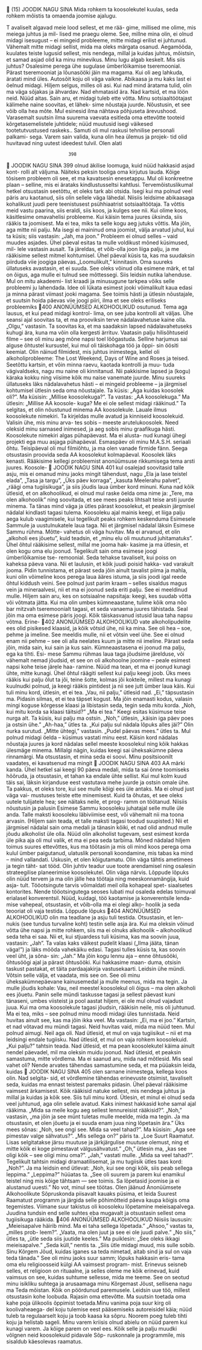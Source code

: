                      (15)
              JOODIK NAGU SINA
 Mida rohkem ta koosolekutel kuulas, seda rohkem
mõistis ta omaenda joomise ajalugu.

T      avaliselt algavad meie lood sellest, et me rää-
       gime, millised me olime, mis meiega juhtus ja mil-
lised me praegu oleme. See, millne mina olin, ei olnud
midagi isesugust – ei mingeid probleeme, mitte midagi
erilist ei juhtunud. Vähemalt mitte midagi sellist, mida
ma oleks märgata osanud. Aegamööda, kuulates teiste
lugusid sellest, mis nendega, millal ja kuidas juhtus,
mõistsin, et samad asjad olid ka minu minevikus.
   Minu lugu algab keskelt. Mis siis juhtus? Osalesime
perega ühe sugulase ümberlõikamise tseremoonial.
Pärast tseremooniat ja lõunasööki jäin ma magama.
Kui oli aeg lahkuda, äratati mind üles. Autosõit koju oli
väga vaikne. Abikaasa ja mu kaks last ei öelnud midagi.
Hiljem selgus, milles oli asi.
   Kui nad mind äratama tulid, olin ma väga sõjakas ja
ähvardav. Nad ehmatasid ära. Nad kartsid, et ma löön
neid. Nüüd aitas. Sain aru, et midagi tuleb ette võtta.
Minu sotsiaaltöötajast kälimehe naine soovitas, et lähek-
sime nõustaja juurde. Nõustusin, et see võib olla hea
mõte. Mul esinesid ilma nähtava põhjuseta ärevushood.
Varasemalt suutsin ilma suurema vaevata esitleda oma
ettevõtte tooteid kõrgetasemelistele juhtidele; nüüd
muutusid isegi väikesed tootetutvustused raskeks..
   Samuti oli mul raskusi tehnilise personali palkami-
sega. Varem sain valida, kuna olin hea ülemus ja projek-
tid olid huvitavad ning uutest ideedest tulvil. Olen alati

                           398
                  JOODIK NAGU SINA                       399
olnud äkilise loomuga, kuid nüüd hakkasid asjad kont-
rolli alt väljuma. Näiteks peksin tooliga oma kirjutus­
lauda.
   Kõige tõsisem probleem oli see, et ma kavatsesin
enesetappu. Mul oli konkreetne plaan – selline, mis ei
ärataks kindlustusseltsi kahtlusi. Tervemõistuslikumal
hetkel otsustasin seetõttu, et oleks tark abi otsida. Isegi
kui ma polnud veel päris aru kaotanud, siis olin sellele
väga lähedal.
   Niisiis leidsime abikaasaga kohalikust juudi pere­
teenistusest psühhiaatrist sotsiaaltöötaja. Ta võttis meid
vastu paarina, siis eraldi, siis koos, ja kulges see nii. Kui
olime koos, käsitlesime omavahelisi probleeme. Kui
käisin tema juures üksinda, siis rääkis ta joomisest. Ma
ei tea, miks ta selle kogu aeg jutuks võttis. Ma jõin, aga
mitte nii palju. Ma isegi ei maininud oma joomist, välja
arvatud juhul, kui ta küsis; siis vastasin: „Jah, ma joon.”
Probleem ei olnud selles – vaid muudes asjades. Ühel
päeval esitas ta mulle voldikust mõned küsimused, mil-
lele vastasin ausalt. Ta järeldas, et võib-olla joon liiga
palju, ja me rääkisime sellest mitmel kohtumisel.
   Ühel päeval küsis ta, kas ma suudaksin piirduda viie
joogiga päevas.„Loomulikult,” kinnitasin. Oma suureks
üllatuseks avastasin, et ei suuda. See oleks võinud olla
esimene märk, et tal on õigus, aga mulle ei tulnud see
mõttessegi.
   Siis leidsin nutika lahenduse. Mul on mitu akadeemi-
list kraadi ja minusugune tarkpea võiks selle probleemi
ju lahendada. Idee oli lükata esimest jooki võimalikult
kaua edasi ja minna pärast viimast jooki magama. See
toimis hästi ja ütlesin nõustajale, et suutsin hoida päevas
viie joogi piiri, ilma et see oleks eriliseks probleemiks
400      ANONÜÜMSED ALKOHOOLIKUD
osutunud. Tema aga lausus, et kui pead midagi kontrol-
lima, on see juba kontrolli alt väljas.
   Ühe seansi ajal soovitas ta, et ma prooviksin terve
nädalavahetuse kaine olla. „Olgu,” vastasin. Ta soovitas
ka, et ma saadaksin lapsed nädalavahetuseks kuhugi ära,
kuna ma võin olla kergesti ärrituv.
   Vaatasin palju hilisõhtuseid filme – see oli minu aeg
mõne napsi toel lõõgastuda. Selline harjumus sai alguse
õhtustel kursustel, kui mul oli täiskohaga töö ja õppi-
sin öösiti keemiat. Olin näinud filmidest, mis juhtus
inimestega, kellel oli alkoholiprobleeme: The Lost
Weekend, Days of Wine and Roses ja teised. Seetõttu
kartsin, et võin minna raevu, kaotada kontrolli ja muu-
tuda vägivaldseks, nagu mu naine oli kinnitanud. Nii
pakkisime lapsed ja (kogu) käraka kokku ning viisime
kõik mu naise vanemate juurde.
   Minu suureks üllatuseks läks nädalavahetus hästi – ei
mingeid probleeme – ja järgmisel kohtumisel ütlesin
seda oma nõustajale. Ta küsis: „Aga kuidas koosolek
oli?”. Ma küsisin: „Millise koosolekuga?”. Ta vastas:
„AA koosolekuga.” Ma ütlesin: „Millise AA koosole-
kuga? Me ei ole sellest midagi rääkinud.” Ta selgitas,
et olin nõustunud minema AA koosolekule. Lauale
ilmus koosolekute nimekiri. Ta kirjeldas mulle avatud
ja kinniseid koosolekuid. Valisin ühe, mis minu arva-
tes sobis – meeste arutelukoosolek. Need oleksid minu
sarnased inimesed, ja aeg sobis minu graafikuga hästi.
Koosolekute nimekiri algas pühapäevast. Ma ei alusta-
nud kunagi ühegi projekti ega muu asjaga pühapäeval.
Esmaspäev oli minu M.A.S.H. seriaali õhtu. Teisipäeval
oli mul filmiõhtu, ja ma olen vanade firmide fänn. Seega
otsustasin proovida seda AA koosolekut kolmapäeval.
   Koosolek läks kenasti. Rääkisime kellegi probleemist
anonüümsuse rikkumisega tema arsti juures. Koosole-
                  JOODIK NAGU SINA                     401
kul osalejad soovitasid talle asju, mis ei omanud minu
jaoks mingit tähendust, nagu „Ela ja lase teistel elada”,
„Tasa ja targu”, „Üks päev korraga”, „kasuta Meelerahu­
palvet”, „räägi oma tugiisikuga”, ja siis jõudis laua ümber
kord minuni. Kuna nad kõik ütlesid, et on alkohoolikud,
ei olnud mul raske öelda oma nime ja: „Tere, ma olen
alkohoolik” ning soovitada, et see mees peaks lihtsalt
teise arsti juurde minema. Ta tänas mind väga ja ütles
pärast koosolekut, et peaksin järgmisel nädalal kindlasti
tagasi tulema.
   Koosoleku ajal mainis keegi, et liiga palju aega kulub
vaagimisele, kui tegelikult peaks rohkem keskenduma
Esimesele Sammule ja uustulnukatele laua taga. Nii et
järgmisel nädalal läksin Esimese Sammu rühma. Mõtte-
vahetus oli väga huvitav. Ma ei arvanud, et olin „alkoholi
ees jõuetu”, kuid teadsin, et „minu elu oli muutunud
juhitamatuks”.
   Ühel õhtul rääkisime sellest, millal me jooma hak-
kasime ja ma ütlesin, et olen kogu oma elu joonud.
Tegelikult sain oma esimese joogi ümberlõikamise tse-
remoonial. Seda tehakse tavaliselt, kui poiss on kaheksa
päeva vana. Nii et laulusin, et kõik juudi poisid hakka-
vad varakult jooma. Pidin tunnistama, et pärast seda
jõin ainult tavalist piima ja mahla, kuni olin võimeline
koos perega laua ääres istuma, ja siis joodi igal reede
õhtul kiddush veini. See polnud just parim kraam –
selles sisaldus magus vein ja mineraalvesi, nii et ma ei
joonud seda eriti palju. See ei meeldinud mulle. Hiljem
sain aru, kes on sotsiaalne napsitaja: keegi, kes suudab
võtta või võtmata jätta.
   Kui ma olin umbes kümneaastane, tulime kõik oma
nõo bar mitzvah tseremoonialt tagasi, et seda vanaema
juures tähistada. Seal jõin ma oma esimese päris joogi.
Kõik täiskasvanud istusid laua taha napsu võtma. Erine-
402       ANONÜÜMSED ALKOHOOLIKUD
vate alkoholipudelite ees olid pisikesed klaasid, ja kõik
võtsid ühe, nii ka mina. See oli hea – soe, pehme ja
imeline. See meeldis mulle, nii et võtsin veel ühe. See
ei olnud enam nii pehme – see oli alla neelates kuum ja
mitte nii imeline.
   Pärast seda jõin, mida sain, kui sain ja kus sain.
Kümne­aastasena ei joonud ma palju, ega ka tihti. Esi-
mese Sammu rühmas laua taga jõudsime järelduse,
või vähemalt nemad jõudsid, et see on oli alkohoolne
joomine – peale esimest napsi kohe teise järele haa-
ramine. Nüüd ma tean, et ma ei joonud kunagi ühte,
mitte kunagi.
   Ühel õhtul räägiti sellest kui palju keegi joob. Üks
mees rääkis kui palju õlut ta jõi, teine šotte, kolmas jõi
kokteile, millest ma kunagi kuulnudki polnud, ja keegi
rääkis pintidest ja nii see jutt ümber laua käis. Kui tuli
minu kord, ütlesin, et ei tea. „Vau, nii palju,” ütlesid
nad. „Ei,” täpsustasin ma. Pidasin silmas, et ei tea
täpset kogust. Ma jõin enamasti kodus, valasin mingi
koguse kõrgesse klaasi ja libistasin seda, tegin seda
mitu korda. „Noh, kui mitu korda sa klaasi täitsid?”
„Ma ei tea.”
   Keegi esitas küsimuse teise nurga alt. Ta küsis, kui
palju ma ostsin. „Noh,” ütlesin, „käisin iga päev poes
ja ostsin ühe.” „Ah-haa,” ütles ta. „Kui palju sul nädala
lõpuks alles jäi?” Olin nurka surutud. „Mitte ühtegi,”
vastasin. „Pudel päevas mees.” ütles ta. Mul polnud
midagi öelda – küsimus vastati minu eest.
   Käisin kord nädalas nõustaja juures ja kord nädalas
sellel meeste koosolekul ning kõik hakkas ülesmäge
minema. Millalgi nägin, kuidas keegi sai üheksakümne
päeva rinnamärgi. Ma otsustasin, et mina seda ei soovi.
Minu positsioonilt vaadates, ei kavatsenud ma mingit
                 JOODIK NAGU SINA                     403
AA märki kanda. Ühel hetkel sai keegi 90 päeva medali,
mida ta sai õnne toomiseks hõõruda, ja otsustasin, et
tahan ka endale ühte sellist. Kui mul kolm kuud täis
sai, läksin kirjanduse eest vastutava mehe juurde ja
ostsin omale ühe. Ta pakkus, et oleks tore, kui see
mulle kõigi ees üle antaks. Ma ei olnud just väga vai-
mustuses teiste ette minemisest. Kuid ta õhutas, et see
oleks uutele tulijatele hea; see näitaks neile, et prog-
ramm on töötanud. Niisiis nõustusin ja palusin Esimese
Sammu koosoleku juhatajal selle mulle üle anda. Talle
maksti koosoleku läbiviimise eest, või vähemalt nii ma
toona arvasin. (Hiljem sain teada, et talle maksti tagasi
toodud suupisted.) Nii et järgmisel nädalal sain oma
medali ja tänasin kõiki, et nad olid andnud mulle jõudu
alkoholist üle olla. Nüüd olin alkoholist tugevam, sest
esimest korda üle pika aja oli mul valik, et ma ei pea
seda tarbima.
   Mõned nädalad hiljem toimus suures ettevõttes,
kus ma töötasin ja mis oli mind koos perega oma kulul
ümber paigutanud, ulatuslik personali koondamine,
mis tabas ka mind – mind vallandati. Uskusin, et olen
kõigutamatu. Olin väga tähtis ametimees ja tegin täht-
sat tööd. Olin juhtiv teadur uue toote arendamisel ning
osalesin strateegilise planeerimise koosolekutel. Olin
väga närvis. Lõppude lõpuks olin nüüd tervem ja ma
olin jälle hea töötaja ning meeskonnamängija, kuid asja-
tult.
   Tööotsingute tarvis võimaldati meil olla kohapeal spet-
siaalsetes kontorites. Nende tööotsingutega seoses lubati
mul osaleda edelas toimuval erialasel konverentsil.
   Nüüd, kuidagi, töö kaotamise ja konverentsile lenda-
mise vahepeal, otsustasin, et võib-olla ma ei olegi alko-
hoolik ja seda teooriat oli vaja testida. Lõppude lõpuks
404       ANONÜÜMSED ALKOHOOLIKUD
olin ma teadlane ja asju tuli testida. Otsustasin, et len-
nukis (see tundus turvaline koht) testin selle asja ära.
Kui ma oleksin võinud võtta ühe napsi ja mitte rohkem,
siis ma ei olnuks alkohoolik – alkohoolikud seda teha
ei saa. Nii et, kui stjuardess tuli küsima, kas ma soovin
juua, vastasin: „Jah”. Ta valas kaks väikest pudelit klaasi
(„Ilma jääta, tänan väga!”) ja läks mööda vahekäiku
edasi. Tagasi tulles küsis ta, kas soovin veel üht, ja sõna-
sin: „Jah.” Ma jõin kogu lennu aja – enne õhtusööki,
õhtusöögi ajal ja pärast õhtusööki. Kui hakkasime maan-
duma, otsisin taskust pastakat, et täita pardaajakirja
vastusekaarti. Leidsin ühe mündi. Võtsin selle välja, et
vaadata, mis see on. See oli minu üheksakümnepäevane
kainusemedal ja mulle meenus, mida ma tegin. Ja mulle
jõudis kohale: Vau, neil meestel koosolekul oli õigus –
ma olen alkoholi ees jõuetu. Panin selle mündi taskusse
tagasi ja sellest päevast kuni tänaseni, umbes viisteist ja
pool aastat hiljem, ei ole mul olnud vajadust juua.
   Kui ma oma koosolekule tagasi jõudsin, rääkisin
neile, mis oli juhtunud. Ma ei tea, miks – see polnud
minu moodi midagi üles tunnistada. Neid huvitas ainult
see, kas ma jõin ikka veel. Ma vastasin: „Ei, ma ei joo.”
Kartsin, et nad võtavad mu mündi tagasi. Neid huvitas
vaid, mida ma nüüd teen. Mul polnud aimugi. Neil aga
oli. Nad ütlesid, et mul on vaja tugiisikut – nii et ma
leidsingi endale tugiisku. Nad ütlesid, et mul on vaja
rohkem koosolekuid. „Kui palju?” tahtsin teada. Nad
ütlesid, et ma pean koosolekutel käima ainult nendel
päevadel, mil ma oleksin muidu joonud. Nad ütlesid, et
peaksin samastuma, mitte võrdlema. Ma ei saanud aru,
mida nad mõtlesid. Mis seal vahet oli? Nende arvates
tähendas samastumine seda, et ma püüaksin leida, kuidas
                  JOODIK NAGU SINA                     405
olen sarnane inimestega, kellega koos olin. Nad selgita-
sid, et võrdlemine tähendas erinevuste otsimist, tavaliselt
seda, kuidas ma ennast teistest paremaks pidasin.
   Ühel päeval rääkisime vaimsest ärkamisest. Kõik
rääkisid natuke sellest, mis nendega juhtus ja millal ja
kuidas ja kõik see. Siis tuli minu kord. Ütlesin, et minul
ei olnud seda veel juhtunud, aga olin sellele avatud.
   Kaks inimest hakkasid kohe samal ajal rääkima. „Mida
sa meile kogu aeg sellest lennureisist rääkisid?”. „Noh,”
vastasin, „ma jõin ja see münt tuletas mulle meelde,
mida ma tegin. Ja ma otsustasin, et olen jõuetu ja ei
suuda enam juua ning lõpetasin ära.” Üks mees sõnas:
„Noh, see ongi see. Mida sa veel tahad?”. Ma küsisin:
„Aga see pimestav valge sähvatus?”. „Mis sellega on?”
päris ta. „Loe Suurt Raamatut. Lisas selgitatakse järsu
muutuse ja järkjärgulise muutuse olemust, ning et mitte
kõik ei koge pimestavat välgusähvatust.” „Oh,” ütlesin
ma, „kas see oligi kõik – see oligi minu oma?”. „Jah,”
vastati mulle. „Mida sa veel tahad?”. Tegelikult tahtsin
midagi dramaatilisemat, ja mu tugiisik ütles taas kord:
„Noh?”. Ja ma leidsin end ütlevat: „Noh, kui see ongi
kõik, siis peab sellega leppima.” „Leppima?” hüüatas ta.
„See oli suurem ja parem kui enamikul teistel ning mis
kõige tähtsam — see toimis. Sa lõpetasid joomise ja ei
alustanud uuesti.”
   No vot, minul see töötas. Olen jäänud Anonüümsete
Alkohoolikute Sõpruskonda piisavalt kauaks püsima,
et leida Suurest Raamatust programm ja järgida selle
põhimõtteid päeva kaupa kõigis oma tegemistes.
   Viimane suur takistus oli koosoleku lõpetamine
meieisapalvega. Juudina tundsin end selle suhtes eba­
mugavalt ja otsustasin sellest oma tugiisikuga rääkida.
406        ANONÜÜMSED ALKOHOOLIKUD
Niisiis laususin: „Meieisapalve häirib mind. Ma ei taha
sellega lõpetada.” „Ahsoo,” vastas ta, „milles prob-
leem?”. „Vaata, ma olen juut ja see ei ole juudi palve.”
„No siis,” ütles ta, „ütle seda siis juutide keeles.” Ma
puiklesin: „See oleks ikkagi meieisapalve.” „Seda küll,”
nentis ta. „Siis ütle midagi muud, mis sulle sobib. Sinu
Kõrgem Jõud, kuidas iganes sa teda nimetad, aitab sind
ja sul on vaja teda tänada."
   See oli minu jaoks suur samm; lõpuks hakkasin eris-
tama oma elu religioosseid külgi AA vaimsest program-
mist. Erinevus seisneb selles, et religioon on rituaalne,
ja selles oleme me kõik erinevad, kuid vaimsus on see,
kuidas suhtume sellesse, mida me teeme. See on seotud
minu isikliku suhtega ja arusaamaga minu Kõrgemast
Jõust, sellisena nagu ma Teda mõistan.
   Kõik on pöördunud paremusele. Leidsin uue töö,
millest otsustasin kohe loobuda. Rajasin oma ettevõtte.
Ma suutsin toetada oma kahe poja ülikoolis õppimist
toetada.Minu vanima poja suur kirg oli koolivaheaega-
del koju tulemise eest pääsemiseks autoreisidel käia;
nüüd tuleb ta regulaarselt koju ja toob kaasa ka sõpru.
Noorem poeg tuleb tihti koju ja helistab sageli.
   Minu varem kriisis olnud abielu on nüüd parem kui
kunagi varem. Ja kõige parem on veel ees. Kõik selle ja
palju muudki võlgnen neid koosolekuid pidavale Sõp-
ruskonnale ja programmile, mis sisaldub käesolevas
raamatus.
